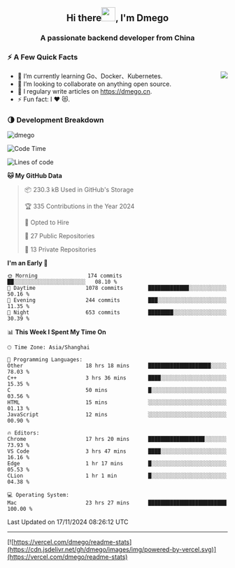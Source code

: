 <h2 align="center">Hi there<img src="https://cdn.jsdelivr.net/gh/dmego/images/img/Hi.gif" height="32" />, I'm Dmego </h2>
<h3 align="center">A passionate backend developer from China</h3>

### ⚡️ A Few Quick Facts

<img align="right" src="https://readme-stats-dmego.vercel.app/api?username=dmego&show_icons=true&icon_color=1573B3&hide_title=true&text_color=718096&bg_color=00000000&hide_border=true"/>

<ul>
    <li> 🌱 I’m currently learning Go、Docker、Kubernetes.</li>
    <li> 👯 I’m looking to collaborate on anything open source.</li>
    <li> 📝 I regulary write articles on <a href="https://dmego.cn">https://dmego.cn</a>.</li>
    <li> ⚡ Fun fact: I ❤️ 😻.</li>
</ul>

### 🌗 Development Breakdown

<img src="https://komarev.com/ghpvc/?username=dmego" alt="dmego" />

<!--START_SECTION:waka-->
![Code Time](http://img.shields.io/badge/Code%20Time-3%2C088%20hrs%2018%20mins-blue)

![Lines of code](https://img.shields.io/badge/From%20Hello%20World%20I%27ve%20Written-677.2%20thousand%20lines%20of%20code-blue)

**🐱 My GitHub Data** 

> 📦 230.3 kB Used in GitHub's Storage 
 > 
> 🏆 335 Contributions in the Year 2024
 > 
> 💼 Opted to Hire
 > 
> 📜 27 Public Repositories 
 > 
> 🔑 13 Private Repositories 
 > 
**I'm an Early 🐤** 

```text
🌞 Morning                174 commits         ██░░░░░░░░░░░░░░░░░░░░░░░   08.10 % 
🌆 Daytime                1078 commits        █████████████░░░░░░░░░░░░   50.16 % 
🌃 Evening                244 commits         ███░░░░░░░░░░░░░░░░░░░░░░   11.35 % 
🌙 Night                  653 commits         ████████░░░░░░░░░░░░░░░░░   30.39 % 
```


📊 **This Week I Spent My Time On** 

```text
🕑︎ Time Zone: Asia/Shanghai

💬 Programming Languages: 
Other                    18 hrs 18 mins      ████████████████████░░░░░   78.03 % 
C++                      3 hrs 36 mins       ████░░░░░░░░░░░░░░░░░░░░░   15.35 % 
C                        50 mins             █░░░░░░░░░░░░░░░░░░░░░░░░   03.56 % 
HTML                     15 mins             ░░░░░░░░░░░░░░░░░░░░░░░░░   01.13 % 
JavaScript               12 mins             ░░░░░░░░░░░░░░░░░░░░░░░░░   00.90 % 

🔥 Editors: 
Chrome                   17 hrs 20 mins      ██████████████████░░░░░░░   73.93 % 
VS Code                  3 hrs 47 mins       ████░░░░░░░░░░░░░░░░░░░░░   16.16 % 
Edge                     1 hr 17 mins        █░░░░░░░░░░░░░░░░░░░░░░░░   05.53 % 
CLion                    1 hr 1 min          █░░░░░░░░░░░░░░░░░░░░░░░░   04.38 % 

💻 Operating System: 
Mac                      23 hrs 27 mins      █████████████████████████   100.00 % 
```


 Last Updated on 17/11/2024 08:26:12 UTC
<!--END_SECTION:waka-->

---

[![https://vercel.com/dmego/readme-stats](https://cdn.jsdelivr.net/gh/dmego/images/img/powered-by-vercel.svg)](https://vercel.com/dmego/readme-stats)

